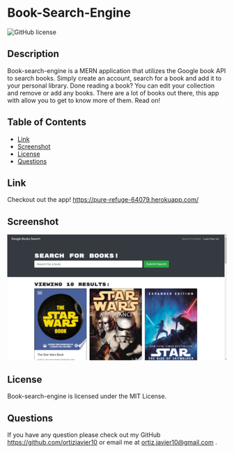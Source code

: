 # Book-Search-Engine

![GitHub license](https://img.shields.io/badge/license-MIT-blue.svg)

## Description
Book-search-engine is a MERN application that utilizes the Google book API to search books. Simply create an account, search for a book and add it to your personal library. Done reading a book? You can edit your collection and remove or add any books. There are a lot of books out there, this app with allow you to get to know more of them. Read on!
## Table of Contents
* [Link](#link)
* [Screenshot](#Scrrenshot)
* [License](#license)
* [Questions](#questions)


## Link
Checkout out the app!
https://pure-refuge-64079.herokuapp.com/


## Screenshot
<img src="./client/assets/screenshot.PNG" >

## License
Book-search-engine is licensed under the MIT License.

## Questions
If you have any question please check out my GitHub https://github.com/ortizjavier10 or email me at ortiz.javier10@gmail.com .

